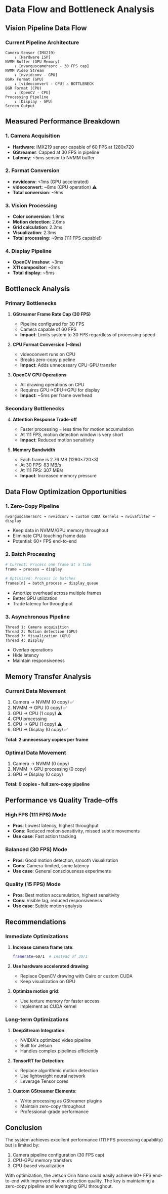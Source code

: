 # Data Flow and Bottleneck Analysis

## Vision Pipeline Data Flow

### Current Pipeline Architecture

```
Camera Sensor (IMX219)
    ↓ [Hardware ISP]
NVMM Buffer (GPU Memory)
    ↓ [nvarguscamerasrc - 30 FPS cap]
NVMM Video Stream
    ↓ [nvvidconv - GPU]
BGRx Format (GPU)
    ↓ [videoconvert - CPU] ⚠️ BOTTLENECK
BGR Format (CPU)
    ↓ [OpenCV - CPU]
Processing Pipeline
    ↓ [Display - GPU]
Screen Output
```

## Measured Performance Breakdown

### 1. Camera Acquisition
- **Hardware**: IMX219 sensor capable of 60 FPS at 1280x720
- **GStreamer**: Capped at 30 FPS in pipeline
- **Latency**: ~5ms sensor to NVMM buffer

### 2. Format Conversion
- **nvvidconv**: <1ms (GPU accelerated)
- **videoconvert**: ~8ms (CPU operation) ⚠️
- **Total conversion**: ~9ms

### 3. Vision Processing
- **Color conversion**: 1.9ms
- **Motion detection**: 2.6ms
- **Grid calculation**: 2.2ms
- **Visualization**: 2.3ms
- **Total processing**: ~9ms (111 FPS capable!)

### 4. Display Pipeline
- **OpenCV imshow**: ~3ms
- **X11 compositor**: ~2ms
- **Total display**: ~5ms

## Bottleneck Analysis

### Primary Bottlenecks

1. **GStreamer Frame Rate Cap (30 FPS)**
   - Pipeline configured for 30 FPS
   - Camera capable of 60 FPS
   - **Impact**: Limits system to 30 FPS regardless of processing speed

2. **CPU Format Conversion (~8ms)**
   - videoconvert runs on CPU
   - Breaks zero-copy pipeline
   - **Impact**: Adds unnecessary CPU-GPU transfer

3. **OpenCV CPU Operations**
   - All drawing operations on CPU
   - Requires GPU→CPU→GPU for display
   - **Impact**: ~5ms per frame overhead

### Secondary Bottlenecks

4. **Attention Response Trade-off**
   - Faster processing = less time for motion accumulation
   - At 111 FPS, motion detection window is very short
   - **Impact**: Reduced motion sensitivity

5. **Memory Bandwidth**
   - Each frame is 2.76 MB (1280×720×3)
   - At 30 FPS: 83 MB/s
   - At 111 FPS: 307 MB/s
   - **Impact**: Increased memory pressure

## Data Flow Optimization Opportunities

### 1. Zero-Copy Pipeline
```
nvarguscamerasrc → nvvidconv → custom CUDA kernels → nvivafilter → display
```
- Keep data in NVMM/GPU memory throughout
- Eliminate CPU touching frame data
- Potential: 60+ FPS end-to-end

### 2. Batch Processing
```python
# Current: Process one frame at a time
frame → process → display

# Optimized: Process in batches
frames[n] → batch_process → display_queue
```
- Amortize overhead across multiple frames
- Better GPU utilization
- Trade latency for throughput

### 3. Asynchronous Pipeline
```
Thread 1: Camera acquisition
Thread 2: Motion detection (GPU)
Thread 3: Visualization (GPU)
Thread 4: Display
```
- Overlap operations
- Hide latency
- Maintain responsiveness

## Memory Transfer Analysis

### Current Data Movement
1. Camera → NVMM (0 copy) ✅
2. NVMM → GPU (0 copy) ✅
3. GPU → CPU (1 copy) ⚠️
4. CPU processing
5. CPU → GPU (1 copy) ⚠️
6. GPU → Display (0 copy) ✅

**Total: 2 unnecessary copies per frame**

### Optimal Data Movement
1. Camera → NVMM (0 copy)
2. NVMM → GPU processing (0 copy)
3. GPU → Display (0 copy)

**Total: 0 copies - full zero-copy pipeline**

## Performance vs Quality Trade-offs

### High FPS (111 FPS) Mode
- **Pros**: Lowest latency, highest throughput
- **Cons**: Reduced motion sensitivity, missed subtle movements
- **Use case**: Fast action tracking

### Balanced (30 FPS) Mode
- **Pros**: Good motion detection, smooth visualization
- **Cons**: Camera-limited, some latency
- **Use case**: General consciousness experiments

### Quality (15 FPS) Mode
- **Pros**: Best motion accumulation, highest sensitivity
- **Cons**: Visible lag, reduced responsiveness
- **Use case**: Subtle motion analysis

## Recommendations

### Immediate Optimizations
1. **Increase camera frame rate**:
   ```bash
   framerate=60/1  # Instead of 30/1
   ```

2. **Use hardware accelerated drawing**:
   - Replace OpenCV drawing with Cairo or custom CUDA
   - Keep visualization on GPU

3. **Optimize motion grid**:
   - Use texture memory for faster access
   - Implement as CUDA kernel

### Long-term Optimizations
1. **DeepStream Integration**:
   - NVIDIA's optimized video pipeline
   - Built for Jetson
   - Handles complex pipelines efficiently

2. **TensorRT for Detection**:
   - Replace algorithmic motion detection
   - Use lightweight neural network
   - Leverage Tensor cores

3. **Custom GStreamer Elements**:
   - Write processing as GStreamer plugins
   - Maintain zero-copy throughout
   - Professional-grade performance

## Conclusion

The system achieves excellent performance (111 FPS processing capability) but is limited by:
1. Camera pipeline configuration (30 FPS cap)
2. CPU-GPU memory transfers
3. CPU-based visualization

With optimization, the Jetson Orin Nano could easily achieve 60+ FPS end-to-end with improved motion detection quality. The key is maintaining a zero-copy pipeline and leveraging GPU throughout.